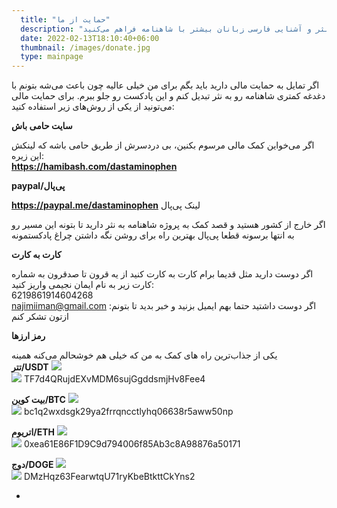 ```yaml
---
  title: "حمایت از ما"
  description: "با حمایت مالی از داستامینوفن راه رو برای ادامه تبدیل شاهنامه به نثر و آشنایی فارسی زبانان بیشتر با شاهنامه فراهم می‌کنید"
  date: 2022-02-13T18:10:40+06:00
  thumbnail: /images/donate.jpg
  type: mainpage
---
```

اگر تمایل به حمایت مالی دارید باید بگم برای من خیلی عالیه چون باعث می‌شه بتونم با دغدغه کمتری شاهنامه رو به نثر تبدیل کنم و این پادکست رو جلو ببرم. برای حمایت مالی می‌تونید از یکی از روش‌های زیر استفاده کنید:


**سایت حامی باش**    

  اگر می‌خواین کمک مالی مرسوم بکنین، بی دردسرش از طریق حامی باشه که لینکش این زیره:  
  **https://hamibash.com/dastaminophen** 

**paypal/پی‌پال**  

**https://paypal.me/dastaminophen**  لینک پی‌پال

اگر خارج از کشور هستید و قصد کمک به پروژه شاهنامه به نثر دارید تا بتونه این مسیر رو به انتها برسونه قطعا پی‌پال بهترین راه برای روشن نگه داشتن چراغ پادکستمونه

**کارت به کارت**    

اگر دوست دارید مثل قدیما برام کارت به کارت کنید از یه قرون تا صدقرون به شماره کارت زیر به نام ایمان نجیمی واریز کنید:  
6219861914604268  
najimiiman@gmail.com :اگر دوست داشتید حتما بهم ایمیل بزنید و خبر بدید تا بتونم ازتون تشکر کنم 


**رمز ارزها**    

یکی از جذاب‌ترین راه های کمک به من که خیلی هم خوشحالم می‌کنه همینه   
**تتر/USDT** ![](/images/tether.svg)  
![](/images/tether.jpg)
TF7d4QRujdEXvMDM6sujGgddsmjHv8Fee4 

**بیت کوین/BTC** ![](/images/bitcoin.svg)    
![](/images/bitcoin.jpg)     bc1q2wxdsgk29ya2frrqncctlyhq06638r5aww50np  

**اتریوم/ETH**   ![](/images/ethereum.svg)   
 ![](/images/bitcoin.jpg)  0xea61E86F1D9C9d794006f85Ab3c8A98876a50171

 **دوج/DOGE** ![](/images/doge.svg)  
 ![](/images/bitcoin.jpg) DMzHqz63FearwtqU71ryKbeBtkttCkYns2






 

  
    

      

        
          
  



  







 
-
  